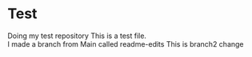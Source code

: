 # Test
Doing my test repository
This is a test file.  
I made a branch from Main called readme-edits
This is branch2 change
